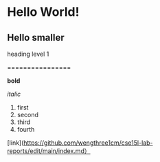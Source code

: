 # Hello World!

## Hello smaller 

heading level 1

================

**bold**

*italic*

1. first
1. second 
1. third 
1. fourth

[link](https://github.com/wengthree1cm/cse15l-lab-reports/edit/main/index.md）
